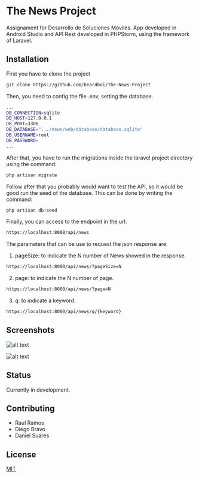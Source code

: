 # The News Project
Assignament for Desarrollo de Soluciones Móviles. App developed in Android Studio and API Rest developed in PHPStorm, using the framework of Laravel.

## Installation

First you have to clone the project

```bash
git clone https://github.com/beardboi/The-News-Project
```
Then, you need to config the file .env, setting the database.

```bash
...
DB_CONNECTION=sqlite
DB_HOST=127.0.0.1
DB_PORT=3306
DB_DATABASE=".../news/web/database/database.sqlite"
DB_USERNAME=root
DB_PASSWORD=
...
```
After that, you have to run the migrations inside the laravel project directory using the command:
```bash
php artisan migrate
```
Follow after that you probably would want to test the API, so it would be good run the seed of the database. This can be done by writing the command:

```bash
php artisan db:seed
```
Finally, you can access to the endpoint in the url:

```bash
https://localhost:8000/api/news
```

The parameters that can be use to request the json response are:

1) pageSize: to indicate the N number of News showed in the response.
```bash
https://localhost:8000/api/news/?pageSize=N
```
2) page: to indicate the N number of page.
```bash
https://localhost:8000/api/news/?page=N
```
3) q: to indicate a keyword.
```bash
https://localhost:8000/api/news/q/{keyword}
```
## Screenshots

![alt text](https://i.ibb.co/v33ytWD/The-news-app.png)

![alt text](https://i.ibb.co/3sPF66v/app.png)

## Status

Currently in development.

## Contributing
- Raul Ramos
- Diego Bravo
- Daniel Suares

## License
[MIT](https://choosealicense.com/licenses/mit/)

